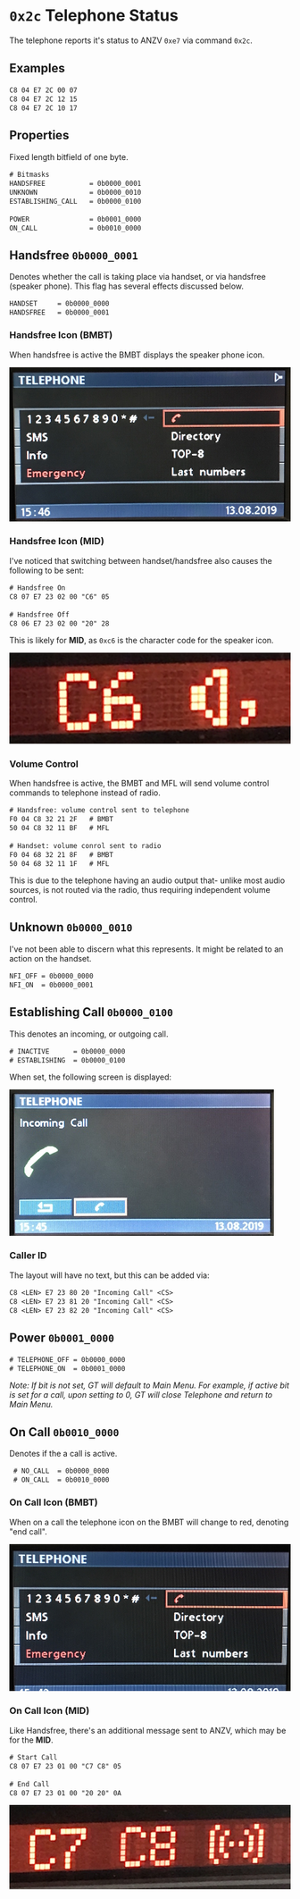 # `0x2c` Telephone Status

The telephone reports it's status to ANZV `0xe7` via command `0x2c`.

## Examples

    C8 04 E7 2C 00 07
    C8 04 E7 2C 12 15
    C8 04 E7 2C 10 17 

## Properties

Fixed length bitfield of one byte.

    # Bitmasks
    HANDSFREE           = 0b0000_0001
    UNKNOWN             = 0b0000_0010
    ESTABLISHING_CALL   = 0b0000_0100
    
    POWER               = 0b0001_0000
    ON_CALL             = 0b0010_0000

## Handsfree `0b0000_0001`

Denotes whether the call is taking place via handset, or via handsfree (speaker phone). This flag has several effects discussed below.

    HANDSET     = 0b0000_0000
    HANDSFREE   = 0b0000_0001

### Handsfree Icon (BMBT)
When handsfree is active the BMBT displays the speaker phone icon.

![ALT TEXT](2c/handsfree/handsfree_telephone.JPG)

### Handsfree Icon (MID)

I've noticed that switching between handset/handsfree also causes the following to be sent:

    # Handsfree On
    C8 07 E7 23 02 00 "C6" 05

    # Handsfree Off
    C8 06 E7 23 02 00 "20" 28

This is likely for **MID**, as `0xc6` is the character code for the speaker icon.

![ALT TEXT](2c/handsfree/handsfree_char.JPG)

### Volume Control

When handsfree is active, the BMBT and MFL will send volume control commands to telephone instead of radio.

    # Handsfree: volume control sent to telephone
    F0 04 C8 32 21 2F   # BMBT
    50 04 C8 32 11 BF   # MFL
    
    # Handset: volume conrol sent to radio
    F0 04 68 32 21 8F   # BMBT
    50 04 68 32 11 1F   # MFL
    
This is due to the telephone having an audio output that- unlike most audio sources,  is not routed via the radio, thus requiring independent volume control.

## Unknown `0b0000_0010`

I've not been able to discern what this represents. It might be related to an action on the handset.

    NFI_OFF = 0b0000_0000
    NFI_ON  = 0b0000_0001

## Establishing Call `0b0000_0100`

This denotes an incoming, or outgoing call.
    
    # INACTIVE      = 0b0000_0000
    # ESTABLISHING  = 0b0000_0100

When set, the following screen is displayed:

![ALT TEXT](2c/incoming/incoming_title.JPG)

### Caller ID

The layout will have no text, but this can be added via:

    C8 <LEN> E7 23 80 20 "Incoming Call" <CS>
    C8 <LEN> E7 23 81 20 "Incoming Call" <CS>
    C8 <LEN> E7 23 82 20 "Incoming Call" <CS>

## Power `0b0001_0000`

    # TELEPHONE_OFF = 0b0000_0000
    # TELEPHONE_ON  = 0b0001_0000

_Note: If bit is not set, GT will default to Main Menu. For example, if active bit is set for a call, upon setting to 0, GT will close Telephone and return to Main Menu._

## On Call `0b0010_0000`

Denotes if the a call is active.

     # NO_CALL  = 0b0000_0000
     # ON_CALL  = 0b0010_0000

### On Call Icon (BMBT)
When on a call the telephone icon on the BMBT will change to red, denoting "end call".

![ALT TEXT](2c/active/active_telephone.JPG)

### On Call Icon (MID)
Like Handsfree, there's an additional message sent to ANZV, which may be for the **MID**.

    # Start Call
    C8 07 E7 23 01 00 "C7 C8" 05

    # End Call
    C8 07 E7 23 01 00 "20 20" 0A

![ALT TEXT](2c/active/active_chars.JPG)
